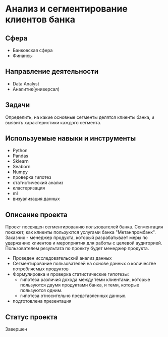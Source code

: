 # Анализ и сегментирование клиентов банка 

## Сфера
* Банковская сфера
* Финансы

## Направление деятельности
* Data Analyst
* Аналитик(универсал)

## Задачи
Определить, на какие основные сегменты делятся клиенты банка, и выявить характеристики каждого сегмента.

## Используемые навыки и инструменты
* Python
* Pandas
* Sklearn
* Seaborn
* Numpy
* проверка гипотез
* статистический анализ
* кластеризация
* ml
* визуализация данных

## Описание проекта
Проект посвящен сегментированию пользователей банка. Сегментация покажет, как клиенты пользуются услугами банка "Метанпромбанк".
Заказчик - менеджер продукта, который разрабатывает меры по удержанию клиентов и мероприятия для работы с целевой аудиторией. 
Пользователем результата по проекту будет менеджер продукта.
* Проведен исследовательский анализ данных
* Сегментирование пользователей на основе данных о количестве потребляемых продуктов
* Формулировка и проверка статистические гипотезы:
    * гипотеза различия дохода между теми клиентами, которые пользуются двумя продуктами банка, и теми, которые пользуются одним.
    * гипотеза относительно представленных данных.
* подготовлена презентация

## Статус проекта
Завершен

